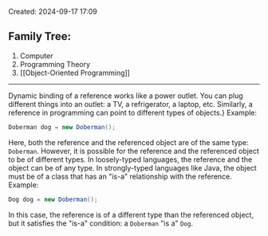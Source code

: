 Created: 2024-09-17 17:09
## Family Tree:
1. Computer
2. Programming Theory
3. [[Object-Oriented Programming]]
-- -
Dynamic binding of a reference works like a power outlet. You can plug different things into an outlet: a TV, a refrigerator, a laptop, etc. Similarly, a reference in programming can point to different types of objects.}
Example:
```java
Doberman dog = new Doberman();
```
Here, both the reference and the referenced object are of the same type: `Doberman`. However, it is possible for the reference and the referenced object to be of different types.
In loosely-typed languages, the reference and the object can be of any type. In strongly-typed languages like Java, the object must be of a class that has an "is-a" relationship with the reference.
Example:
```java
Dog dog = new Doberman();
```
In this case, the reference is of a different type than the referenced object, but it satisfies the "is-a" condition: a `Doberman` "is a" `Dog`.